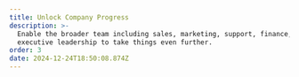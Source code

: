 ```yaml
---
title: Unlock Company Progress
description: >-
  Enable the broader team including sales, marketing, support, finance, and
  executive leadership to take things even further.
order: 3
date: 2024-12-24T18:50:08.874Z
---
```


